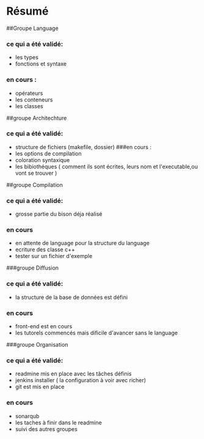 # Résumé
##Groupe Language
### ce qui a été validé: 
+ les types 
+ fonctions et syntaxe 
### en cours :
+ opérateurs 
+ les conteneurs 
+ les classes

##groupe Architechture
### ce qui a été validé: 
+ structure de fichiers (makefile, dossier) 
###en cours : 
+ les options de compilation 
+ coloration syntaxique 
+ les bibiothéques ( comment ils sont écrites, leurs nom et l'executable,ou vont se trouver ) 

##groupe Compilation
### ce qui a été validé: 
+ grosse partie du bison déja réalisé 
### en cours 
+ en attente de language pour la structure du language 
+ ecriture des classe c++ 
+ tester sur un fichier d'exemple 

###groupe Diffusion
### ce qui a été validé: 
+ la structure de la base de données est défini
### en cours 
+ front-end est en cours 
+ les tutorels commencés mais dificile d'avancer sans le language

###groupe Organisation
### ce qui a été validé: 
+ readmine mis en place avec les tâches définis
+ jenkins installer ( la configuration à voir avec richer)
+ git est mis en place 
### en cours 
+ sonarqub 
+ les taches à finir dans le readmine
+ suivi des autres groupes


